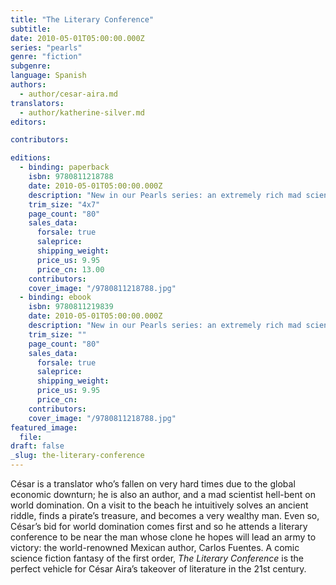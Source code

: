 ```yaml
---
title: "The Literary Conference"
subtitle:
date: 2010-05-01T05:00:00.000Z
series: "pearls"
genre: "fiction"
subgenre:
language: Spanish
authors:
  - author/cesar-aira.md
translators:
  - author/katherine-silver.md
editors:

contributors:

editions:
  - binding: paperback
    isbn: 9780811218788
    date: 2010-05-01T05:00:00.000Z
    description: "New in our Pearls series: an extremely rich mad scientist attempts to clone a leading genius in a bid to take over the world. "
    trim_size: "4x7"
    page_count: "80"
    sales_data:
      forsale: true
      saleprice:
      shipping_weight:
      price_us: 9.95
      price_cn: 13.00
    contributors:
    cover_image: "/9780811218788.jpg"
  - binding: ebook
    isbn: 9780811219839
    date: 2010-05-01T05:00:00.000Z
    description: "New in our Pearls series: an extremely rich mad scientist attempts to clone a leading genius in a bid to take over the world. "
    trim_size: ""
    page_count: "80"
    sales_data:
      forsale: true
      saleprice:
      shipping_weight:
      price_us: 9.95
      price_cn:
    contributors:
    cover_image: "/9780811218788.jpg"
featured_image:
  file:
draft: false
_slug: the-literary-conference
---
```


César is a translator who’s fallen on very hard times due to the global economic downturn; he is also an author, and a mad scientist hell-bent on world domination. On a visit to the beach he intuitively solves an ancient riddle, finds a pirate’s treasure, and becomes a very wealthy man. Even so, César’s bid for world domination comes first and so he attends a literary conference to be near the man whose clone he hopes will lead an army to victory: the world-renowned Mexican author, Carlos Fuentes. A comic science fiction fantasy of the first order, _The Literary Conference_ is the perfect vehicle for César Aira’s takeover of literature in the 21st century.


